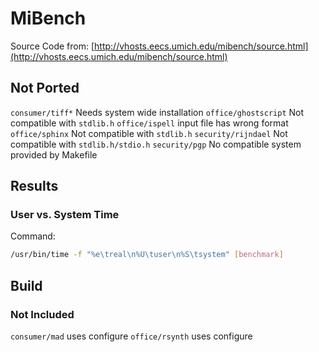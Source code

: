 # MiBench
Source Code from: [http://vhosts.eecs.umich.edu/mibench/source.html](http://vhosts.eecs.umich.edu/mibench/source.html)

## Not Ported
`consumer/tiff*` Needs system wide installation
`office/ghostscript` Not compatible with `stdlib.h`
`office/ispell` input file has wrong format 
`office/sphinx` Not compatible with `stdlib.h`
`security/rijndael` Not compatible with `stdlib.h/stdio.h` 
`security/pgp` No compatible system provided by Makefile 

## Results
### User vs. System Time
Command:
```bash
/usr/bin/time -f "%e\treal\n%U\tuser\n%S\tsystem" [benchmark]
```

## Build
### Not Included
`consumer/mad` uses configure
`office/rsynth` uses configure
